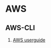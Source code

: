 # AWS

## AWS-CLI

1. [AWS userguide](https://docs.aws.amazon.com/ko_kr/cli/latest/userguide/cli-chap-welcome.html)
